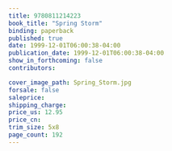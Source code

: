 ```yaml
---
title: 9780811214223
book_title: "Spring Storm"
binding: paperback
published: true
date: 1999-12-01T06:00:38-04:00
publication_date: 1999-12-01T06:00:38-04:00
show_in_forthcoming: false
contributors:

cover_image_path: Spring_Storm.jpg
forsale: false
saleprice:
shipping_charge:
price_us: 12.95
price_cn:
trim_size: 5x8
page_count: 192
---
```


